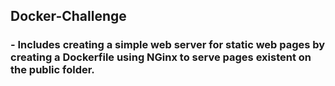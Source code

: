 ## Docker-Challenge

### - Includes creating a simple web server for static web pages by creating a Dockerfile using NGinx to serve pages existent on the public folder.
